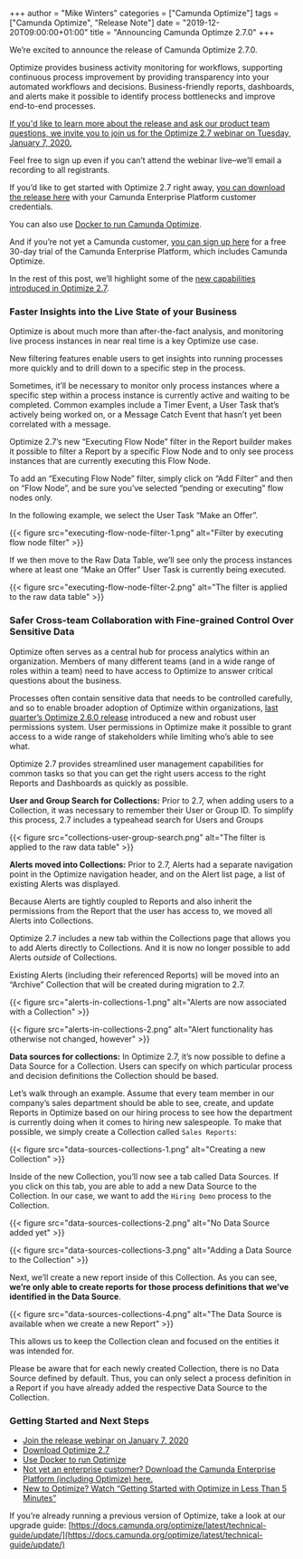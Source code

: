 +++
author = "Mike Winters"
categories = ["Camunda Optimize"]
tags = ["Camunda Optimize", "Release Note"]
date = "2019-12-20T09:00:00+01:00"
title = "Announcing Camunda Optimze 2.7.0"
+++

We’re excited to announce the release of Camunda Optimize 2.7.0. 

Optimize provides business activity monitoring for workflows, supporting continuous process improvement by providing transparency into your automated workflows and decisions. Business-friendly reports, dashboards, and alerts make it possible to identify process bottlenecks and improve end-to-end processes.

[If you'd like to learn more about the release and ask our product team questions, we invite you to join us for the Optimize 2.7 webinar on Tuesday, January 7, 2020.](https://camunda.com/learn/webinars/camunda-optimize-2-7-release-webinar-en/) 

Feel free to sign up even if you can’t attend the webinar live–we’ll email a recording to all registrants.  

If you’d like to get started with Optimize 2.7 right away, [you can download the release here](https://docs.camunda.org/enterprise/download/#camunda-optimize) with your Camunda Enterprise Platform customer credentials. 

You can also use [Docker to run Camunda Optimize](https://docs.camunda.org/optimize/latest/technical-guide/setup/installation/#production-docker-image-without-elasticsearch). 

And if you’re not yet a Camunda customer, [you can sign up here](https://camunda.com/download/enterprise/) for a free 30-day trial of the Camunda Enterprise Platform, which includes Camunda Optimize.

In the rest of this post, we’ll highlight some of the [new capabilities introduced in Optimize 2.7](https://jira.camunda.com/secure/ReleaseNote.jspa?projectId=10730&version=15513).


### Faster Insights into the Live State of your Business

Optimize is about much more than after-the-fact analysis, and monitoring live process instances in near real time is a key Optimize use case. 

New filtering features enable users to get insights into running processes more quickly and to drill down to a specific step in the process. 

Sometimes, it’ll be necessary to monitor only process instances where a specific step within a  process instance is currently active and waiting to be completed. Common examples include a Timer Event, a User Task that’s actively being worked on, or a Message Catch Event that hasn’t yet been correlated with a message.

Optimize 2.7’s new “Executing Flow Node” filter in the Report builder makes it possible to filter a Report by a specific Flow Node and to only see process instances that are currently executing this Flow Node. 

To add an “Executing Flow Node” filter, simply click on “Add Filter” and then on “Flow Node”, and be sure you’ve selected “pending or executing” flow nodes only. 

In the following example, we select the User Task “Make an Offer”.

{{< figure src="executing-flow-node-filter-1.png" alt="Filter by executing flow node filter" >}}


If we then move to the Raw Data Table, we’ll see only the process instances where at least one “Make an Offer” User Task is currently being executed.

{{< figure src="executing-flow-node-filter-2.png" alt="The filter is applied to the raw data table" >}}


### Safer Cross-team Collaboration with Fine-grained Control Over Sensitive Data

Optimize often serves as a central hub for process analytics within an organization. Members of many different teams (and in a wide range of roles within a team) need to have access to Optimize to answer critical questions about the business. 

Processes often contain sensitive data that needs to be controlled carefully, and so to enable broader adoption of Optimize within organizations, [last quarter’s Optimize 2.6.0 release](https://blog.camunda.com/post/2019/10/camunda-optimize-26-released/) introduced a new and robust user permissions system. User permissions in Optimize make it possible to grant access to a wide range of stakeholders while limiting who’s able to see what. 

Optimize 2.7 provides streamlined user management capabilities for common tasks so that you can get the right users access to the right Reports and Dashboards as quickly as possible. 

**User and Group Search for Collections:** Prior to 2.7, when adding users to a Collection, it was necessary to remember their User or Group ID. To simplify this process, 2.7 includes a typeahead search for Users and Groups

{{< figure src="collections-user-group-search.png" alt="The filter is applied to the raw data table" >}}

**Alerts moved into Collections:** Prior to 2.7, Alerts had a separate navigation point in the Optimize navigation header, and on the Alert list page, a list of existing Alerts was displayed.

Because Alerts are tightly coupled to Reports and also inherit the permissions from the Report that the user has access to, we moved all Alerts into Collections.

Optimize 2.7 includes a new tab within the Collections page that allows you to add Alerts directly to Collections. And it is now no longer possible to add Alerts _outside_ of Collections.

Existing Alerts (including their referenced Reports) will be moved into an “Archive” Collection that will be created during migration to 2.7. 

{{< figure src="alerts-in-collections-1.png" alt="Alerts are now associated with a Collection" >}}

{{< figure src="alerts-in-collections-2.png" alt="Alert functionality has otherwise not changed, however" >}}

**Data sources for collections:** In Optimize 2.7, it’s now possible to define a Data Source for a Collection. Users can specify on which particular process and decision definitions the Collection should be based.

Let’s walk through an example. Assume that every team member in our company’s sales department should be able to see, create, and update Reports in Optimize based on our hiring process to see how the department is currently doing when it comes to hiring new salespeople. To make that possible, we simply create a Collection called `Sales Reports`:

{{< figure src="data-sources-collections-1.png" alt="Creating a new Collection" >}}

Inside of the new Collection, you’ll now see a tab called Data Sources. If you click on this tab, you are able to add a new Data Source to the Collection. In our case, we want to add the `Hiring Demo` process to the Collection.

{{< figure src="data-sources-collections-2.png" alt="No Data Source added yet" >}}

{{< figure src="data-sources-collections-3.png" alt="Adding a Data Source to the Collection" >}}

Next, we’ll create a new report inside of this Collection. As you can see, **we’re only able to create reports for those process definitions that we’ve identified in the Data Source**.

{{< figure src="data-sources-collections-4.png" alt="The Data Source is available when we create a new Report" >}}

This allows us to keep the Collection clean and focused on the entities it was intended for.

Please be aware that for each newly created Collection, there is no Data Source defined by default. Thus, you can only select a process definition in a Report if you have already added the respective Data Source to the Collection.

### Getting Started and Next Steps

*   [Join the release webinar on January 7, 2020](https://camunda.com/learn/webinars/camunda-optimize-2-7-release-webinar-en/) <br>
*   [Download Optimize 2.7](https://docs.camunda.org/enterprise/download/#camunda-optimize) <br>
*   [Use Docker to run Optimize](https://docs.camunda.org/optimize/latest/technical-guide/setup/installation/#production-docker-image-without-elasticsearch)<br>
*   [Not yet an enterprise customer? Download the Camunda Enterprise Platform (including Optimize) here.](https://camunda.com/download/enterprise/)<br>
*   [New to Optimize? Watch “Getting Started with Optimize in Less Than 5 Minutes”](https://camunda.com/learn/videos/getting-started-optimize/)<br>

If you’re already running a previous version of Optimize, take a look at our upgrade guide: [https://docs.camunda.org/optimize/latest/technical-guide/update/](https://docs.camunda.org/optimize/latest/technical-guide/update/)
